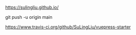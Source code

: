 https://sulingliu.github.io/

git push -u origin main

https://www.travis-ci.org/github/SuLingLiu/vuepress-starter